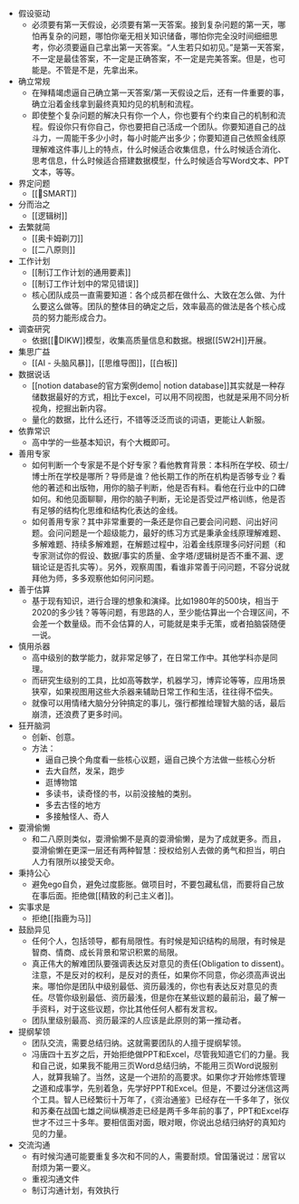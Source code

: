 - 假设驱动
	- 必须要有第一天假设，必须要有第一天答案。接到复杂问题的第一天，哪怕再复杂的问题，哪怕你毫无相关知识储备，哪怕你完全没时间细细思考，你必须要逼自己拿出第一天答案。“人生若只如初见。”是第一天答案，不一定是最佳答案，不一定是正确答案，不一定是完美答案。但是，也可能是。不管是不是，先拿出来。
- 确立常规
	- 在殚精竭虑逼自己确立第一天答案/第一天假设之后，还有一件重要的事，确立沿着金线拿到最终真知灼见的机制和流程。
	- 即使整个复杂问题的解决只有你一个人，你也要有个约束自己的机制和流程。假设你只有你自己，你也要把自己活成一个团队。你要知道自己的战斗力，一周能干多少小时，每小时能产出多少；你要知道自己依照金线原理解难这件事儿上的特点，什么时候适合收集信息，什么时候适合消化、思考信息，什么时候适合搭建数据模型，什么时候适合写Word文本、PPT文本，等等。
- 界定问题
	- [[🔡SMART]]
- 分而治之
	- [[逻辑树]]
- 去繁就简
	- [[奥卡姆剃刀]]
	- [[二八原则]]
- 工作计划
	- [[制订工作计划的通用要素]]
	- [[制订工作计划中的常见错误]]
	- 核心团队成员一直需要知道：各个成员都在做什么、大致在怎么做、为什么要这么做等。团队的整体目的确定之后，效率最高的做法是各个核心成员的努力能形成合力。
- 调查研究
	- 依据[[🔡DIKW]]模型，收集高质量信息和数据。根据[[5W2H]]开展。
- 集思广益
	- [[AI - 头脑风暴]]，[[思维导图]]，[[白板]]
- 数据说话
	- [[notion database的官方案例demo| notion database]]其实就是一种存储数据最好的方式，相比于excel，可以用不同视图，也就是采用不同分析视角，挖掘出新内容。
	- 量化的数据，比什么还行，不错等泛泛而谈的词语，更能让人新服。
- 依靠常识
	- 高中学的一些基本知识，有个大概即可。
- 善用专家
	- 如何判断一个专家是不是个好专家？看他教育背景：本科所在学校、硕士/博士所在学校是哪所？导师是谁？他长期工作的所在机构是否够专业？看他的著述和出版物，用你的脑子判断，他是否有料。看他在行业中的口碑如何。和他见面聊聊，用你的脑子判断，无论是否受过严格训练，他是否有足够的结构化思维和结构化表达的金线。
	- 如何善用专家？其中非常重要的一条还是你自己要会问问题、问出好问题。会问问题是一个超级能力，最好的练习方式是秉承金线原理解难题、多解难题、持续多解难题，在解题过程中，沿着金线原理多问好问题（和专家测试你的假设、数据/事实的质量、金字塔/逻辑树是否不重不漏、逻辑论证是否扎实等）。另外，观察周围，看谁非常善于问问题，不容分说就拜他为师，多多观察他如何问问题。
- 善于估算
	- 基于现有知识，进行合理的想象和演绎。比如1980年的500块，相当于2020的多少钱？等等问题，有思路的人，至少能估算出一个合理区间，不会差一个数量级。而不会估算的人，可能就是束手无策，或者拍脑袋随便一说。
- 慎用杀器
	- 高中级别的数学能力，就非常足够了，在日常工作中。其他学科亦是同理。
	- 而研究生级别的工具，比如高等数学，机器学习，博弈论等等，应用场景狭窄，如果视图用这些大杀器来辅助日常工作和生活，往往得不偿失。
	- 就像可以用情绪大脑分分钟搞定的事儿，强行都推给理智大脑的话，最后崩溃，还浪费了更多时间。
- 狂开脑洞
	- 创新、创意。
	- 方法：
		- 逼自己换个角度看一些核心议题，逼自己换个方法做一些核心分析
		- 去大自然，发呆，跑步
		- 逛博物馆
		- 多读书，读奇怪的书，以前没接触的类别。
		- 多去古怪的地方
		- 多接触怪人、奇人
- 耍滑偷懒
	- 和二八原则类似，耍滑偷懒不是真的耍滑偷懒，是为了成就更多。而且，耍滑偷懒在更深一层还有两种智慧：授权给别人去做的勇气和担当，明白人力有限所以接受天命。
- 秉持公心
	- 避免ego自负，避免过度膨胀。做项目时，不要包藏私信，而要将自己放在事后面。拒绝做[[精致的利己主义者]]。
- 实事求是
	- 拒绝[[指鹿为马]]
- 鼓励异见
	- 任何个人，包括领导，都有局限性。有时候是知识结构的局限，有时候是智商、情商、成长背景和常识积累的局限。
	- 真正伟大的解难团队要强调表达反对意见的责任(Obligation to dissent)。注意，不是反对的权利，是反对的责任，如果你不同意，你必须高声说出来。哪怕你是团队中级别最低、资历最浅的，你也有表达反对意见的责任。尽管你级别最低、资历最浅，但是你在某些议题的最前沿，最了解一手资料，对于这些议题，你比其他任何人都有发言权。
	- 团队里级别最高、资历最深的人应该是此原则的第一推动者。
- 提纲挈领
	- 团队交流，需要总结归纳。这就需要团队的人擅于提纲挈领。
	- 冯唐四十五岁之后，开始拒绝做PPT和Excel，尽管我知道它们的力量。我和自己说，如果我不能用三页Word总结归纳，不能用三页Word说服别人，就算我输了。当然，这是一个进阶的高要求。如果你才开始修炼管理之道和成事学，先别着急，先学好PPT和Excel。但是，不要过分迷信这两个工具。智人已经繁衍十万年了，《资治通鉴》已经存在一千多年了，张仪和苏秦在战国七雄之间纵横游走已经是两千多年前的事了，PPT和Excel存世才不过三十多年。要相信面对面，眼对眼，你说出总结归纳好的真知灼见的力量。
- 交流沟通
	- 有时候沟通可能要重复多次和不同的人，需要耐烦。曾国藩说过：居官以耐烦为第一要义。
	- 重视沟通文件
	- 制订沟通计划，有效执行